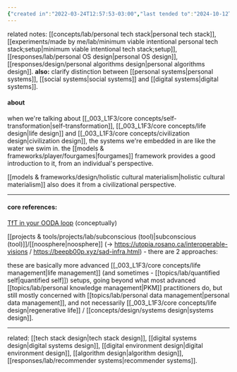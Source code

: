 ```yaml
---
{"created in":"2022-03-24T12:57:53-03:00","last tended to":"2024-10-12T18:40:04-03:00","aliases":["minimum viable intentional personal operations setup","personal systems setup","intentional personal systems setup","minimum viable intentional personal systems design","personal systems design","intentional personal systems design","🕸 minimum viable intentional personal systems design;setup"],"tags":["experiment","design","player","lab","alchemy","🌱"],"dg-publish":true,"notestage":["🌱"],"created":"2022-03-24T12:57:53.053-03:00","updated":"2025-01-24T16:51:51.833-03:00","relevancescore":96,"permalink":"/experiments/made-by-me/design/minimum-viable-intentional-personal-systems-design-setup/","dgPassFrontmatter":true}
---
```


related notes: [[concepts/lab/personal tech stack\|personal tech stack]], [[experiments/made by me/lab/minimum viable intentional personal tech stack;setup\|minimum viable intentional tech stack;setup]], [[responses/lab/personal OS design\|personal OS design]], [[responses/design/personal algorithms design\|personal algorithms design]]. **also:** clarify distinction between [[personal systems\|personal systems]], [[social systems\|social systems]] and [[digital systems\|digital systems]].

#### about

when we're talking about [[_003_L1F3/core concepts/self-transformation\|self-transformation]], [[_003_L1F3/core concepts/life design\|life design]] and [[_003_L1F3/core concepts/civilization design\|civilization design]], the systems we're embedded in are like the water we swim in. the [[models & frameworks/player/fourgames\|fourgames]] framework provides a good introduction to it, from an individual's perspective.

[[models & frameworks/design/holistic cultural materialism\|holistic cultural materialism]] also does it from a civilizational perspective.

---
#### core references:

[TfT in your OODA loop](https://subconscious.substack.com/p/tools-for-thought-in-your-ooda-loop) (conceptually)

[[projects & tools/projects/lab/subconscious (tool)\|subconscious (tool)]]/[[noosphere\|noosphere]] (-> https://utopia.rosano.ca/interoperable-visions / https://beepb00p.xyz/sad-infra.html) - there are 2 approaches:

these are basically more advanced [[_003_L1F3/core concepts/life management\|life management]] (and sometimes - [[topics/lab/quantified self\|quantified self]]) setups, going beyond what most advanced [[topics/lab/personal knowledge management\|PKM]] practitioners do, but still mostly concerned with [[topics/lab/personal data management\|personal data management]], and not necessarily [[_003_L1F3/core concepts/life design\|regenerative life]] / [[concepts/design/systems design\|systems design]].

---

related: [[tech stack design\|tech stack design]], [[digital systems design\|digital systems design]], [[digital environment design\|digital environment design]], [[algorithm design\|algorithm design]], [[responses/lab/recommender systems\|recommender systems]].